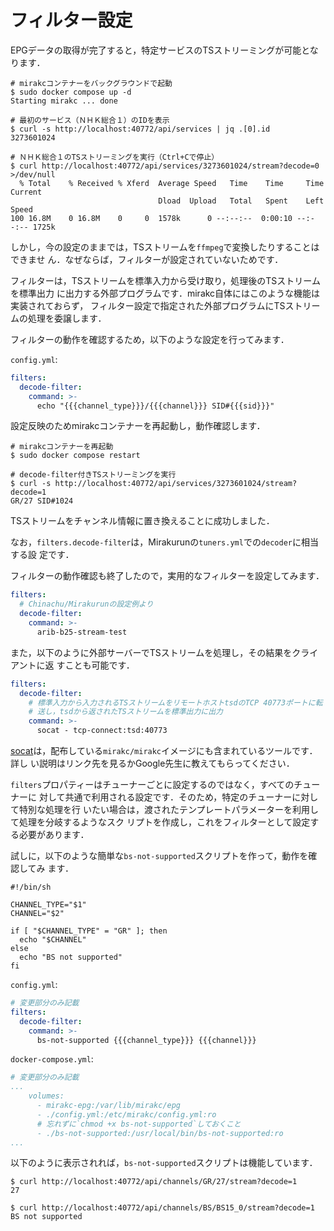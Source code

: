 # フィルター設定

EPGデータの取得が完了すると，特定サービスのTSストリーミングが可能となります．

```console
# mirakcコンテナーをバックグラウンドで起動
$ sudo docker compose up -d
Starting mirakc ... done

# 最初のサービス（ＮＨＫ総合１）のIDを表示
$ curl -s http://localhost:40772/api/services | jq .[0].id
3273601024

# ＮＨＫ総合１のTSストリーミングを実行（Ctrl+Cで停止）
$ curl http://localhost:40772/api/services/3273601024/stream?decode=0 >/dev/null
  % Total    % Received % Xferd  Average Speed   Time    Time     Time  Current
                                 Dload  Upload   Total   Spent    Left  Speed
100 16.8M    0 16.8M    0     0  1578k      0 --:--:--  0:00:10 --:--:-- 1725k
```

しかし，今の設定のままでは，TSストリームを`ffmpeg`で変換したりすることはできませ
ん．なぜならば，フィルターが設定されていないためです．

フィルターは，TSストリームを標準入力から受け取り，処理後のTSストリームを標準出力
に出力する外部プログラムです．mirakc自体にはこのような機能は実装されておらず，
フィルター設定で指定された外部プログラムにTSストリームの処理を委譲します．

フィルターの動作を確認するため，以下のような設定を行ってみます．

`config.yml`:

```yaml
filters:
  decode-filter:
    command: >-
      echo "{{{channel_type}}}/{{{channel}}} SID#{{{sid}}}"
```

設定反映のためmirakcコンテナーを再起動し，動作確認します．

```console
# mirakcコンテナーを再起動
$ sudo docker compose restart

# decode-filter付きTSストリーミングを実行
$ curl -s http://localhost:40772/api/services/3273601024/stream?decode=1
GR/27 SID#1024
```

TSストリームをチャンネル情報に置き換えることに成功しました．

なお，`filters.decode-filter`は，Mirakurunの`tuners.yml`での`decoder`に相当する設
定です．

フィルターの動作確認も終了したので，実用的なフィルターを設定してみます．

```yaml
filters:
  # Chinachu/Mirakurunの設定例より
  decode-filter:
    command: >-
      arib-b25-stream-test
```

また，以下のように外部サーバーでTSストリームを処理し，その結果をクライアントに返
すことも可能です．

```yaml
filters:
  decode-filter:
    # 標準入力から入力されるTSストリームをリモートホストtsdのTCP 40773ポートに転
    # 送し，tsdから返されたTSストリームを標準出力に出力
    command: >-
      socat - tcp-connect:tsd:40773
```

[socat]は，配布している`mirakc/mirakc`イメージにも含まれているツールです．詳し
い説明はリンク先を見るかGoogle先生に教えてもらってください．

`filters`プロパティーはチューナーごとに設定するのではなく，すべてのチューナーに
対して共通で利用される設定です．そのため，特定のチューナーに対して特別な処理を行
いたい場合は，渡されたテンプレートパラメーターを利用して処理を分岐するようなスク
リプトを作成し，これをフィルターとして設定する必要があります．

試しに，以下のような簡単な`bs-not-supported`スクリプトを作って，動作を確認してみ
ます．

```shell
#!/bin/sh

CHANNEL_TYPE="$1"
CHANNEL="$2"

if [ "$CHANNEL_TYPE" = "GR" ]; then
  echo "$CHANNEL"
else
  echo "BS not supported"
fi
```

`config.yml`:

```yaml
# 変更部分のみ記載
filters:
  decode-filter:
    command: >-
      bs-not-supported {{{channel_type}}} {{{channel}}}
```

`docker-compose.yml`:

```yaml
# 変更部分のみ記載
...
    volumes:
      - mirakc-epg:/var/lib/mirakc/epg
      - ./config.yml:/etc/mirakc/config.yml:ro
      # 忘れずに`chmod +x bs-not-supported`しておくこと
      - ./bs-not-supported:/usr/local/bin/bs-not-supported:ro
...
```

以下のように表示されれば，`bs-not-supported`スクリプトは機能しています．

```console
$ curl http://localhost:40772/api/channels/GR/27/stream?decode=1
27

$ curl http://localhost:40772/api/channels/BS/BS15_0/stream?decode=1
BS not supported
```

[socat]: http://www.dest-unreach.org/socat/doc/socat.html
